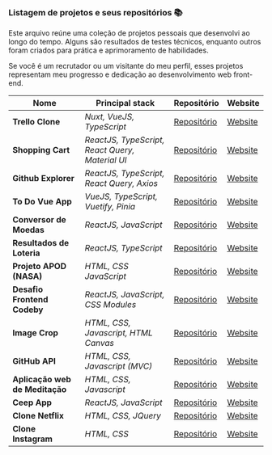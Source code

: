 ### Listagem de projetos e seus repositórios :books:

Este arquivo reúne uma coleção de projetos pessoais que desenvolvi ao longo do tempo. Alguns são resultados de testes técnicos, enquanto outros foram criados para prática e aprimoramento de habilidades.

Se você é um recrutador ou um visitante do meu perfil, esses projetos representam meu progresso e dedicação ao desenvolvimento web front-end.

| Nome | Principal stack | Repositório | Website |
|------|-----------------|-------------|---------|
| **Trello Clone** | *Nuxt, VueJS, TypeScript* |  [Repositório][trello-clone-repo] | [Website][trello-clone-website] |
| **Shopping Cart** | *ReactJS, TypeScript, React Query, Material UI* | [Repositório][react-ts-shopping-cart-repo] | [Website][react-ts-shopping-cart-website] |
| **Github Explorer** | *ReactJS, TypeScript, React Query, Axios* | [Repositório][github-explorer-repo] | [Website][github-explorer-website] |
| **To Do Vue App** | *VueJS, TypeScript, Vuetify, Pinia* | [Repositório][todo-vue-app-repo] | [Website][todo-vue-app-website] |
| **Conversor de Moedas** | *ReactJS, JavaScript* | [Repositório][conversor-moeda-repo] | [Website][conversor-moeda-website] |
| **Resultados de Loteria** | *ReactJS, TypeScript* | [Repositório][resultados-loteria-repo] | [Website][resultados-loteria-website] |
| **Projeto APOD (NASA)** | *HTML, CSS JavaScript* | [Repositório][projeto-apod-repo] | [Website][projeto-apod-website] |
| **Desafio Frontend Codeby** | *ReactJS, JavaScript, CSS Modules* | [Repositório][desafio-frontend-codeby-repo] | [Website][desafio-frontend-codeby-website] |
| **Image Crop** | *HTML, CSS, Javascript, HTML Canvas* | [Repositório][image-crop-repo] | [Website][image-crop-website] |
| **GitHub API** | *HTML, CSS, Javascript (MVC)* | [Repositório][github-api-repo] | [Website][github-api-website] |
| **Aplicação web de Meditação** | *HTML, CSS, Javascript* | [Repositório][app-de-meditacao-repo] | [Website][app-de-meditacao-website] |
| **Ceep App** | *ReactJS, JavaScript* | [Repositório][ceep-app-repo] | [Website][ceep-app-website] |
| **Clone Netflix** | *HTML, CSS, JQuery* | [Repositório][clone-netflix-repo] | [Website][clone-netflix-website] |
| **Clone Instagram** | *HTML, CSS* | [Repositório][clone-instagram-repo] | [Website][clone-instagram-website] |

<!-- VARIAVEIS -->
[trello-clone-repo]: https://github.com/allankildare/trello-clone-nuxt-3
[trello-clone-website]: https://mini-trello-nuxt-allankildre.netlify.app/
[todo-vue-app-repo]: https://github.com/allankildare/todo-vue-app
[todo-vue-app-website]: https://todo-vue-app-allankildare.netlify.app/
[resultados-loteria-repo]: https://github.com/allankildare/resultados-loteria
[resultados-loteria-website]: https://resultadosdeloteriabrainn.netlify.app/
[github-explorer-repo]: https://github.com/allankildare/github-explorer
[github-explorer-website]: https://github-explorer-allankildare.netlify.app/
[react-ts-shopping-cart-repo]: https://github.com/allankildare/react-ts-shopping-cart
[react-ts-shopping-cart-website]: https://react-ts-shopping-cart-five.vercel.app/
[conversor-moeda-repo]: https://github.com/allankildare/conversor-moeda
[conversor-moeda-website]: https://conversor-moeda.allankildare.vercel.app/
[projeto-apod-repo]: https://github.com/allankildare/projeto-apod
[projeto-apod-website]: https://apodapi.netlify.app/
[desafio-frontend-codeby-repo]: https://github.com/allankildare/desafio-frontend-codeby
[desafio-frontend-codeby-website]: https://desafio-frontend-codeby.vercel.app/
[image-crop-repo]: https://github.com/allankildare/image-crop
[image-crop-website]: https://imagecropjavascript.netlify.app/
[github-api-repo]: https://github.com/allankildare/github-api
[github-api-website]: https://githubapipesquisa.netlify.app/
[app-de-meditacao-repo]: https://github.com/allankildare/app-de-meditacao
[app-de-meditacao-website]: https://appmeditacaoweb.netlify.app/
[ceep-app-repo]:https://github.com/allankildare/ceep-app
[ceep-app-website]: http://ceep-app.allankildare.vercel.app/
[clone-netflix-repo]: https://github.com/allankildare/clone-netflix
[clone-netflix-website]: https://recriacaonetflix.netlify.app/
[clone-instagram-repo]: https://github.com/allankildare/clone-instagram
[clone-instagram-website]: https://logininstagram.netlify.app/
